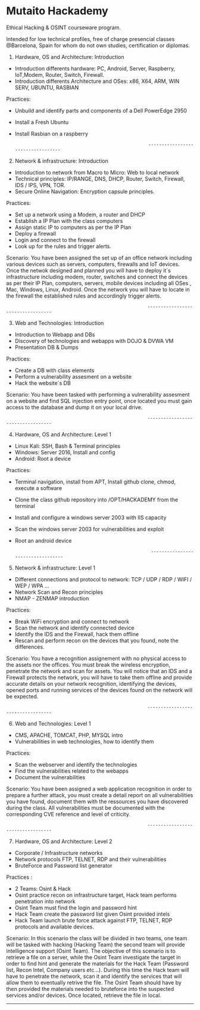 # Mutaito Hackademy
Ethical Hacking &amp; OSINT courseware program. 

Intended for low technical profiles, free of charge presencial classes @Barcelona, Spain for whom do not own studies, certification or diplomas. 


1) Hardware, OS and Architecture: Introduction
- Introduction differents hardware: PC, Android, Server, Raspberry, IoT,Modem, Router, Switch, Firewall.
- Introduction differents Architecture and OSes: x86, X64, ARM, WIN SERV, UBUNTU, RASBIAN

Practices: 
- Unbuild and identify parts and components of a Dell PowerEdge 2950
- Install a Fresh Ubuntu
- Install Rasbian on a raspberry


                                                        ----------------------------------


2) Network & infrastructure: Introduction
- Introduction to network from Macro to Micro: Web to local network
- Technical principles: IP/RANGE, DNS, DHCP, Router, Switch, Firewall, IDS / IPS, VPN, TOR.
- Secure Online Navigation: Encryption capsule principles.

Practices:
- Set up a network using a Modem, a router and DHCP
- Establish a IP Plan with the class computers
- Assign static IP to computers as per the IP Plan
- Deploy a firewall
- Login and connect to the firewall
- Look up for the rules and trigger alerts. 

Scenario:
You have been assigned the set up of an office network including various devices such as servers, computers, firewalls and IoT devices.
Once the netwok designed and planned you will have to deploy it´s infrastructure including modem, router, switches and connect the devices as per their IP Plan, computers, servers, mobile devices including all OSes , Mac, Windows, Linux, Android. 
Once the network you will have to locate in the firewall the established rules and accordingly trigger alerts.   

                                                         ----------------------------------


3) Web and Technologies: Introduction
- Introduction to Webapp and DBs
- Discovery of technologies and webapps with DOJO & DVWA VM
- Presentation DB & Dumps

Practices:
- Create a DB with class elements
- Perform a vulnerability assesment on a website
- Hack the website´s DB

Scenario:
You have been tasked with performing a vulnerability assesment on a website and find SQL injection entry point, once located you must gain access to the database and dump it on your local drive. 


                                                         ----------------------------------


4) Hardware, OS and Architecture: Level 1
- Linux Kali: SSH, Bash & Terminal principles
- Windows: Server 2016, Install and config
- Android: Root a device

Practices:
- Terminal navigation, install from APT, Install github clone, chmod, execute a software
- Clone the class github repository into /OPT/HACKADEMY from the terminal
- Install and configure a windows server 2003 with IIS capacity
- Scan the windows server 2003 for vulnerabilities and exploit
- Root an android device


                                                         ----------------------------------


5) Network & infrastructure: Level 1
- Different connections and protocol to network: TCP / UDP / RDP / WIFI / WEP / WPA ...
- Network Scan and Recon principles
- NMAP - ZENMAP introduction

Practices:
- Break WiFi encryption and connect to network
- Scan the network and identify connected device
- Identify the IDS and the Firewall, hack them offline
- Rescan and perform recon on the devices that you found, note the differences.

Scenario:
You have a recognition assignement with no physical access to the assets nor the offices. You must break the wireless encryption, penetrate the network and scan for assets. You will notice that an IDS and a Firewall protects the network, you will have to take them offline and provide accurate details on your network recognition, identifying the devices, opened ports and running services of the devices found on the network will be expected. 

                                                         ----------------------------------


6) Web and Technologies: Level 1
- CMS, APACHE, TOMCAT, PHP, MYSQL intro
- Vulnerabilities in web technologies, how to identify them

Practices:
- Scan the webserver and identify the technologies 
- Find the vulnerabilities related to the webapps
- Document the vulnerabilities

Scenario:
You have been assigned a web application recognition in order to prepare a further attack, you must create a detail report on all vulnerabilities you have found, document them with the ressources you have discovered during the class. All vulnerabilities must be documented with the corresponding CVE reference and level of criticity.

                                                         ----------------------------------


7) Hardware, OS and Architecture:  Level 2
- Corporate / Infrastructure networks
- Network protocols FTP, TELNET, RDP and their vulnerabilities
- BruteForce and Password list generator

Practices :
- 2 Teams: Osint & Hack
- Osint practice recon on infrastructure target, Hack team performs penetration into network
- Osint Team must find the login and password hint
- Hack Team create the password list given Osint provided intels
- Hack Team launch brute force attack against FTP, TELNET, RDP protocols and available devices.

Scenario: 
In this scenario the class will be divided in two teams, one team will be tasked with hacking (Hacking Team) the second team will provide intelligence support (Osint Team). The objective of this scenario is to retrieve a file on a server, while the Osint Team investigate the target in order to find hint and generate the materials for the Hack Team (Password list, Recon Intel, Company users etc...). During this time the Hack team will have to penetrate the network, scan it and identify the services that will allow them to eventually retrive the file. The Osint Team should have by then provided the materials needed to bruteforce into the suspected services and/or devices. Once located, retrieve the file in local. 

----------------------------------
 

